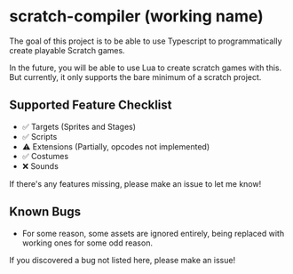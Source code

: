 # scratch-compiler (working name)

The goal of this project is to be able to use Typescript to programmatically create playable Scratch games.

In the future, you will be able to use Lua to create scratch games with this. But currently, it only supports the bare minimum of a scratch project.

## Supported Feature Checklist

- :white_check_mark: Targets (Sprites and Stages)
- :white_check_mark: Scripts
- :warning: Extensions (Partially, opcodes not implemented)
- :white_check_mark: Costumes
- :x: Sounds

If there's any features missing, please make an issue to let me know!

## Known Bugs

- For some reason, some assets are ignored entirely, being replaced with working ones for some odd reason.

If you discovered a bug not listed here, please make an issue!
